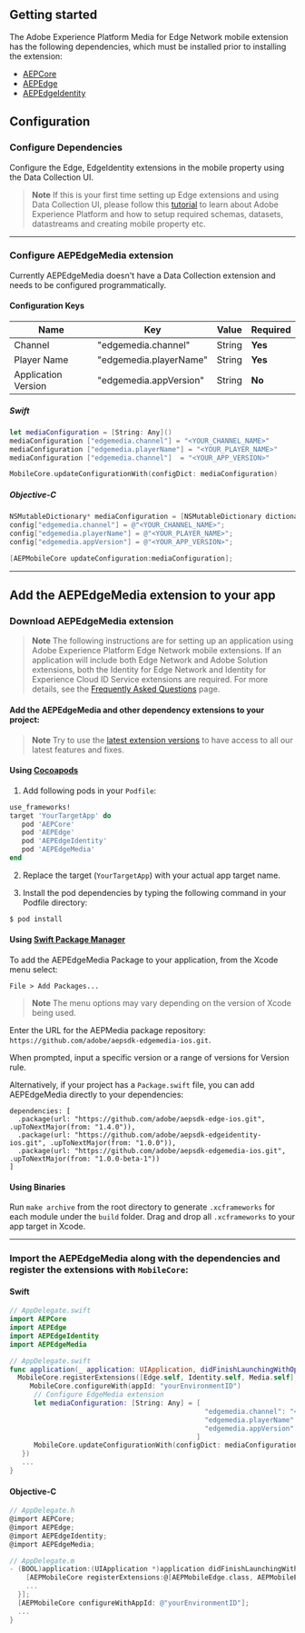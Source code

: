 ## Getting started

The Adobe Experience Platform Media for Edge Network mobile extension has the following dependencies, which must be installed prior to installing the extension:
- [AEPCore](https://github.com/adobe/aepsdk-core-ios)
- [AEPEdge](https://github.com/adobe/aepsdk-edge-ios)
- [AEPEdgeIdentity](https://github.com/adobe/aepsdk-edgeidentity-ios)

## Configuration

### Configure Dependencies
Configure the Edge, EdgeIdentity extensions in the mobile property using the Data Collection UI.

> **Note** 
> If this is your first time setting up Edge extensions and using Data Collection UI, please follow this [tutorial](https://github.com/adobe/aepsdk-edge-ios/tree/main/Documentation/Tutorials) to learn about Adobe Experience Platform and how to setup required schemas, datasets, datastreams and creating mobile property etc. 

----

### Configure AEPEdgeMedia extension
Currently AEPEdgeMedia doesn't have a Data Collection extension and needs to be configured programmatically.

#### Configuration Keys
| Name | Key | Value | Required |
| --- | --- | --- | --- |
| Channel | "edgemedia.channel" | String | **Yes** |
| Player Name | "edgemedia.playerName" | String | **Yes** |
| Application Version | "edgemedia.appVersion" | String | **No** |

##### Swift 
```swift
let mediaConfiguration = [String: Any]()
mediaConfiguration ["edgemedia.channel"] = "<YOUR_CHANNEL_NAME>"
mediaConfiguration ["edgemedia.playerName"] = "<YOUR_PLAYER_NAME>"
mediaConfiguration ["edgemedia.channel"]  = "<YOUR_APP_VERSION>"

MobileCore.updateConfigurationWith(configDict: mediaConfiguration)
 ```

 ##### Objective-C
 ```objectivec
 NSMutableDictionary* mediaConfiguration = [NSMutableDictionary dictionary];
config["edgemedia.channel"] = @"<YOUR_CHANNEL_NAME>";
config["edgemedia.playerName"] = @"<YOUR_PLAYER_NAME>";
config["edgemedia.appVersion"] = @"<YOUR_APP_VERSION>";

 [AEPMobileCore updateConfiguration:mediaConfiguration];
```
----

## Add the AEPEdgeMedia extension to your app

### Download AEPEdgeMedia extension

> **Note**
> The following instructions are for setting up an application using Adobe Experience Platform Edge Network mobile extensions. If an application will include both Edge Network and Adobe Solution extensions, both the Identity for Edge Network and Identity for Experience Cloud ID Service extensions are required. For more details, see the [Frequently Asked Questions](https://developer.adobe.com/client-sdks/documentation/identity-for-edge-network/faq/) page.

#### Add the AEPEdgeMedia and other dependency extensions to your project: 
> **Note** 
> Try to use the [latest extension versions](https://developer.adobe.com/client-sdks/documentation/current-sdk-versions/#ios--swift) to have access to all our latest features and fixes. 

#### Using [Cocoapods]("https://cocoapods.org/")

1. Add following pods in your `Podfile`:

  ```ruby
  use_frameworks!
  target 'YourTargetApp' do
     pod 'AEPCore'
     pod 'AEPEdge'
     pod 'AEPEdgeIdentity'
     pod 'AEPEdgeMedia'
  end
  ```

2. Replace the target (`YourTargetApp`) with your actual app target name.

3. Install the pod dependencies by typing the following command in your Podfile directory:
  ```bash
  $ pod install
  ```

#### Using [Swift Package Manager](https://github.com/apple/swift-package-manager)

To add the AEPEdgeMedia Package to your application, from the Xcode menu select:

`File > Add Packages...`

> **Note** 
>  The menu options may vary depending on the version of Xcode being used.

Enter the URL for the AEPMedia package repository: `https://github.com/adobe/aepsdk-edgemedia-ios.git`.

When prompted, input a specific version or a range of versions for Version rule.

Alternatively, if your project has a `Package.swift` file, you can add AEPEdgeMedia directly to your dependencies:

```
dependencies: [
  .package(url: "https://github.com/adobe/aepsdk-edge-ios.git", .upToNextMajor(from: "1.4.0")),
  .package(url: "https://github.com/adobe/aepsdk-edgeidentity-ios.git", .upToNextMajor(from: "1.0.0")),
  .package(url: "https://github.com/adobe/aepsdk-edgemedia-ios.git", .upToNextMajor(from: "1.0.0-beta-1"))
]
```

#### Using Binaries

Run `make archive` from the root directory to generate `.xcframeworks` for each module under the `build` folder. Drag and drop all `.xcframeworks` to your app target in Xcode.

----

### Import the AEPEdgeMedia along with the dependencies and register the extensions with `MobileCore`:

#### Swift
  ```swift
  // AppDelegate.swift
  import AEPCore
  import AEPEdge
  import AEPEdgeIdentity
  import AEPEdgeMedia
  ```

  ```swift
  // AppDelegate.swift
  func application(_ application: UIApplication, didFinishLaunchingWithOptions launchOptions: [UIApplication.LaunchOptionsKey: Any]?) -> Bool {
    MobileCore.registerExtensions([Edge.self, Identity.self, Media.self], {
       MobileCore.configureWith(appId: "yourEnvironmentID")
        // Configure EdgeMedia extension
        let mediaConfiguration: [String: Any] = [
                                                  "edgemedia.channel": "<YOUR_CHANNEL_NAME>", 
                                                  "edgemedia.playerName": "<YOUR_PLAYER_NAME>", 
                                                  "edgemedia.appVersion": "<YOUR_APP_VERSION>"
                                                ]
        MobileCore.updateConfigurationWith(configDict: mediaConfiguration)
     })
     ...
  }
  ```

#### Objective-C
  ```objectivec
  // AppDelegate.h
  @import AEPCore;
  @import AEPEdge;
  @import AEPEdgeIdentity;
  @import AEPEdgeMedia;
  ```

  ```objectivec
  // AppDelegate.m
  - (BOOL)application:(UIApplication *)application didFinishLaunchingWithOptions:(NSDictionary *)launchOptions {
      [AEPMobileCore registerExtensions:@[AEPMobileEdge.class, AEPMobileEdgeIdentity.class, AEPMobileEdgeMedia.class] completion:^{
      ...
    }];
    [AEPMobileCore configureWithAppId: @"yourEnvironmentID"];
    ...
  }
  ```
